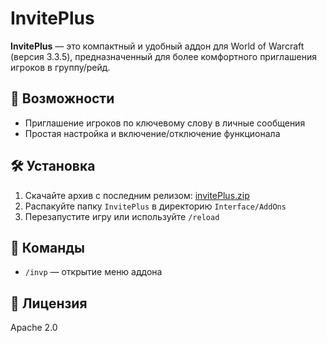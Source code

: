 # InvitePlus

**InvitePlus** — это компактный и удобный аддон для World of Warcraft (версия 3.3.5), предназначенный для более комфортного приглашения игроков в группу/рейд.

## 🔹 Возможности

- Приглашение игроков по ключевому слову в личные сообщения
- Простая настройка и включение/отключение функционала

## 🛠 Установка

1. Скачайте архив с последним релизом: [invitePlus.zip](https://github.com/0walex0/invitePlus/releases/latest)
2. Распакуйте папку `InvitePlus` в директорию `Interface/AddOns`
3. Перезапустите игру или используйте `/reload`

## 🔑 Команды

- `/invp` — открытие меню аддона

## 📄 Лицензия

Apache 2.0
